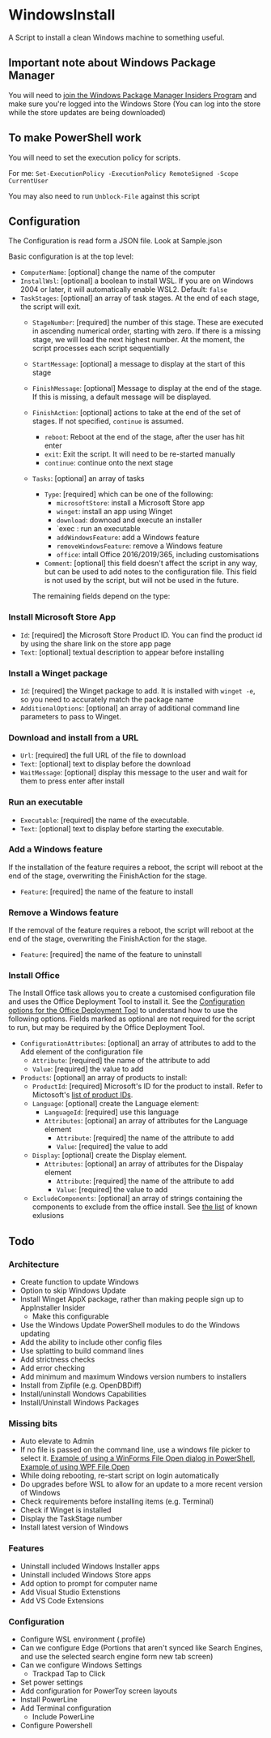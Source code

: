 # WindowsInstall
A Script to install a clean Windows machine to something useful. 

## Important note about Windows Package Manager
You will need to [join the Windows Package Manager Insiders Program](http://aka.ms/winget-InsiderProgram) 
and make sure you're logged into the Windows Store (You can log into the store while the store 
updates are being downloaded)

## To make PowerShell work
You will need to set the execution policy for scripts. 

For me: 
`Set-ExecutionPolicy -ExecutionPolicy RemoteSigned -Scope CurrentUser`

You may also need to run `Unblock-File` against this script

## Configuration
The Configuration is read form a JSON file. Look at Sample.json

Basic configuration is at the top level:
* `ComputerName`: [optional] change the name of the computer
* `InstallWsl`: [optional] a boolean to install WSL. If you are on Windows 2004 or later, it will automatically enable WSL2. Default: `false`
* `TaskStages`: [optional] an array of task stages. At the end of each stage, the script will exit.
	* `StageNumber`: [required] the number of this stage. 
		These are executed in ascending numerical order, starting with zero. If there is a missing stage, we will load the next highest number. At the moment, the script processes each script sequentially
	* `StartMessage`: [optional] a message to display at the start of this stage
	* `FinishMessage`: [optional] Message to display at the end of the stage. If this is missing, a default message will be displayed.
	* `FinishAction`: [optional] actions to take at the end of the set of stages. If not specified, `continue` is assumed.
		* `reboot`: Reboot at the end of the stage, after the user has hit enter
		* `exit`: Exit the script. It will need to be re-started manually
		* `continue`: continue onto the next stage
	* `Tasks`: [optional] an array of tasks
		* `Type`: [required] which can be one of the following:
			* `microsoftStore`: install a Microsoft Store app 
			* `winget`: install an app using Winget
			* `download`: downoad and execute an installer
			* `exec	: run an executable
			* `addWindowsFeature`: add a Windows feature
			* `removeWindowsFeature`: remove a Windows feature
			* `office`: intall Office 2016/2019/365, including customisations
		* `Comment`: [optional] this field doesn't affect the script in any way, but can be used to add notes to the configuration file. This field is not used by the script, but will not be used in the future.

		The remaining fields depend on the type:

### Install Microsoft Store App
* `Id`: [required] the Microsoft Store Product ID. You can find the product id by using the share link on the store app page
* `Text`: [optional] textual description to appear before installing

### Install a Winget package
* `Id`: [required] the Winget package to add. It is installed with `winget -e`, so you need to accurately match the package name
* `AdditionalOptions`: [optional] an array of additional command line parameters to pass to Winget.

### Download and install from a URL
* `Url`: [required] the full URL of the file to download
* `Text`: [optional] text to display before the download
* `WaitMessage`: [optional] display this message to the user and wait for them to press enter after install

### Run an executable
* `Executable`: [required] the name of the executable.
* `Text`: [optional] text to display before starting the executable.

### Add a Windows feature
If the installation of the feature requires a reboot, the script will reboot at the end of the stage, overwriting the FinishAction for the stage.

* `Feature`: [required] the name of the feature to install

### Remove a Windows feature
If the removal of the feature requires a reboot, the script will reboot at the end of the stage, overwriting the FinishAction for the stage.

* `Feature`: [required] the name of the feature to uninstall

### Install Office
The Install Office task allows you to create a customised configuration file and uses the Office Deployment Tool to install it. 
See the [Configuration options for the Office Deployment Tool](https://docs.microsoft.com/en-us/deployoffice/office-deployment-tool-configuration-options)
to understand how to use the following options. Fields marked as optional are not required for the script to run, but may be required by the Office 
Deployment Tool.

* `ConfigurationAttributes`: [optional] an array of attributes to add to the Add element of the configuration file
	* `Attribute`: [required] the name of the attribute to add
	* `Value`: [required] the value to add
* `Products`: [optional] an array of products to install:
	* `ProductId`: [required] Microsoft's ID for the product to install. Refer to Mictosoft's [list of product IDs](https://docs.microsoft.com/en-au/office365/troubleshoot/installation/product-ids-supported-office-deployment-click-to-run).
	* `Language`: [optional] create the Language element:
		* `LanguageId`: [required] use this language
		* `Attributes`: [optional] an array of attributes for the Language element
			* `Attribute`: [required] the name of the attribute to add
			* `Value`: [required] the value to add
	* `Display`: [optional] create the Display element.
		* `Attributes`: [optional] an array of attributes for the Dispalay element
			* `Attribute`: [required] the name of the attribute to add
			* `Value`: [required] the value to add
	* `ExcludeComponents`: [optional] an array of strings containing the components to exclude from the office install. 
	  See [the list](https://docs.microsoft.com/en-us/deployoffice/office-deployment-tool-configuration-options#excludeapp-element) of known exlusions

## Todo
### Architecture
* Create function to update Windows
* Option to skip Windows Update
* Install Winget AppX package, rather than making people sign up to AppInstaller Insider
  * Make this configurable
* Use the Windows Update PowerShell modules to do the Windows updating
* Add the ability to include other config files
* Use splatting to build command lines
* Add strictness checks
* Add error checking
* Add minimum and maximum Windows version numbers to installers
* Install from Zipfile (e.g. OpenDBDiff)
* Install/uninstall Wondows Capabilities
* Install/Uninstall Windows Packages

### Missing bits
* Auto elevate to Admin
* If no file is passed on the command line, use a windows file picker to select it. [Example of using a WinForms File Open dialog in PowerShell][1], [Example of using WPF File Open][2]
* While doing rebooting, re-start script on login automatically
* Do upgrades before WSL to allow for an update to a more recent version of Windows
* Check requirements before installing items (e.g. Terminal)
* Check if Winget is installed
* Display the TaskStage number
* Install latest version of Windows

### Features
* Uninstall included Windows Installer apps
* Uninstall included Windows Store apps
* Add option to prompt for computer name
* Add Visual Studio Extenstions
* Add VS Code Extensions

### Configuration
* Configure WSL environment (.profile)
* Can we configure Edge (Portions that aren't synced like Search Engines, and use the selected search engine form new tab screen)
* Can we configure Windows Settings
	* Trackpad Tap to Click
* Set power settings
* Add configuration for PowerToy screen layouts
* Install PowerLine
* Add Terminal configuration
	* Include PowerLine
* Configure Powershell

[1]: https://4sysops.com/archives/how-to-create-an-open-file-folder-dialog-box-with-powershell/
[2]: https://www.c-sharpcorner.com/uploadfile/mahesh/openfiledialog-in-wpf/
